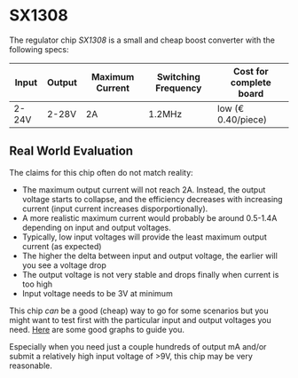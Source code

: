 # SX1308

The regulator chip *SX1308* is a small and cheap boost converter with the following specs:

| Input | Output | Maximum Current | Switching Frequency | Cost for complete board |
| --- | --- | --- | --- | --- |
| 2-24V | 2-28V | 2A | 1.2MHz | low (€ 0.40/piece) |

## Real World Evaluation

The claims for this chip often do not match reality:

* The maximum output current will not reach 2A. Instead, the output voltage starts to collapse, and the efficiency decreases with increasing current (input current increases disporportionally). 
* A more realistic maximum current would probably be around 0.5-1.4A depending on input and output voltages. 
* Typically, low input voltages will provide the least maximum output current (as expected)
* The higher the delta between input and output voltage, the earlier will you see a voltage drop
* The output voltage is not very stable and drops finally when current is too high
* Input voltage needs to be 3V at minimum

This chip *can* be a good (cheap) way to go for some scenarios but you might want to test first with the particular input and output voltages you need. [Here](https://www.matts-electronics.com/wp-content/uploads/2018/06/SX1308.pdf) are some good graphs to guide you.

Especially when you need just a couple hundreds of output mA and/or submit a relatively high input voltage of >9V, this chip may be very reasonable.


